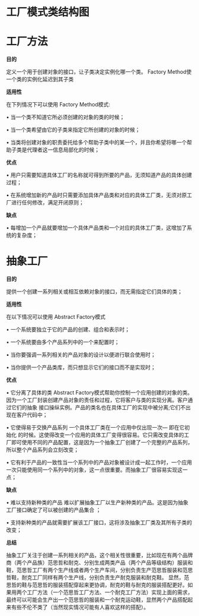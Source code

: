 
# 工厂模式类结构图


# 工厂方法

 **目的**
 
  定义一个用于创建对象的接口，让子类决定实例化哪一个类。 Factory Method使一个类的实例化延迟到其子类
 
 **适用性**
 
 在下列情况下可以使用 Factory Method模式:
 
  • 当一个类不知道它所必须创建的对象的类的时候；
  
  • 当一个类希望由它的子类来指定它所创建的对象的时候；
  
  • 当类将创建对象的职责委托给多个帮助子类中的某一个，并且你希望将哪一个帮助子类是代理者这一信息局部化的时候；

**优点**
 
  • 用户只需要知道具体工厂的名称就可得到所要的产品，无须知道产品的具体创建过程；
  
  • 在系统增加新的产品时只需要添加具体产品类和对应的具体工厂类，无须对原工厂进行任何修改，满足开闭原则；

**缺点**
  
  • 每增加一个产品就要增加一个具体产品类和一个对应的具体工厂类，这增加了系统的复杂度；

# 抽象工厂

 **目的**
 
  提供一个创建一系列相关或相互依赖对象的接口，而无需指定它们具体的类；
  
 **适用性**
 
  在以下情况可以使用 Abstract Factory模式
  
  • 一个系统要独立于它的产品的创建、组合和表示时；
  
  • 一个系统要由多个产品系列中的一个来配置时；
  
  • 当你要强调一系列相关的产品对象的设计以便进行联合使用时；
  
  • 当你提供一个产品类库，而只想显示它们的接口而不是实现时；
  
**优点**

  • 它分离了具体的类 Abstract Factory模式帮助你控制一个应用创建的对象的类。因为一个工厂封装创建产品对象的责任和过程，它将客户与类的实现分离。客户通过它们的抽象 接口操纵实例。产品的类名也在具体工厂的实现中被分离;它们不出现在客户代码中；
  
  • 它使得易于交换产品系列 一个具体工厂类在一个应用中仅出现一次— 即在它初始化 的时候。这使得改变一个应用的具体工厂变得很容易。它只需改变具体的工厂即可使用不同的产品配置，这是因为一个抽象工厂创建了一个完整的产品系列，所以整个产品系列会立刻改变；
  
  • 它有利于产品的一致性当一个系列中的产品对象被设计成一起工作时，一个应用一次只能使用同一个系列中的对象，这一点很重要。而抽象工厂很容易实现这一点；

**缺点**

  • 难以支持新种类的产品 难以扩展抽象工厂以生产新种类的产品。这是因为抽象工厂接口确定了可以被创建的产品集合 ；
  
  • 支持新种类的产品就需要扩展该工厂接口，这将涉及抽象工厂类及其所有子类的改变；
  
  **总结**
  
   抽象工厂关注于创建一系列相关的产品，这个相关性很重要，比如现在有两个品牌商（两个产品族）范思哲和耐克、分别生成两类产品（两个产品等级结构）服装和鞋，范思哲工厂有两个生产线或者两个生产车间，分别负责生产范思哲服装和范思哲鞋，耐克工厂同样有两个生产线，分别负责生产耐克服装和耐克鞋。
    显然，范思哲的鞋与范思哲的服装搭配穿起来更协调，耐克的鞋与耐克的服装搭配更好。如果用两个工厂方法（一个范思哲工厂方法、一个耐克工厂方法）实现上面的需求，最终可以可能会生产出一个范思哲的服装和一个耐克运动鞋，显然两个产品搭配起来有些不伦不类了（当然现实情况可能有人喜欢这样的搭配）。
    
    

